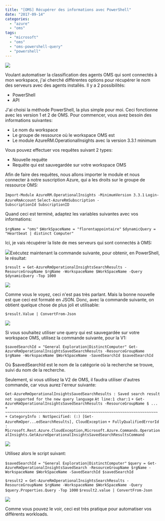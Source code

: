 ```yaml
---
title: "[OMS] Récupérer des informations avec PowerShell"
date: "2017-09-14"
categories: 
  - "azure"
  - "oms"
tags: 
  - "microsoft"
  - "oms"
  - "oms-powershell-query"
  - "powershell"
---
```


[![](https://cloudyjourney.fr/wp-content/uploads/2018/01/6712.pastedimage1505371792894v1.png)](https://cloudyjourney.fr/wp-content/uploads/2018/01/6712.pastedimage1505371792894v1.png)

Voulant automatiser la classification des agents OMS qui sont connectés à mon workspace, j'ai cherché différentes options pour récupérer le nom des serveurs avec des agents installés. Il y a 2 possibilités:

- PowerShell
- API

J'ai choisi la méthode PowerShell, la plus simple pour moi. Ceci fonctionne avec les version 1 et 2 de OMS. Pour commencer, vous avez besoin des informations suivantes:

- Le nom du workspace
- Le groupe de ressource où le workspace OMS est
- Le module AzureRM.OperationalInsights avec la version 3.3.1 minimum

Vous pouvez effectuer vos requêtes suivant 2 types:

- Nouvelle requête
- Requête qui est sauvegardée sur votre workspace OMS

Afin de faire des requêtes, nous allons importer le module et nous connecter à notre suscription Azure, qui a les droits sur le groupe de ressource OMS:

`Import-Module AzureRM.OperationalInsights -MinimumVersion 3.3.1` `Login-AzureRmAccount` `Select-AzureRmSubscription -SubscriptionId SubscriptionID`

Quand ceci est terminé, adaptez les variables suivantes avec vos informations:

`$rgName = "oms"` `$WorkSpaceName = "florentappointaire"` `$dynamicQuery = "Heartbeat | distinct Computer"`

Ici, je vais récupérer la liste de mes serveurs qui sont connectés à OMS:

[![](https://cloudyjourney.fr/wp-content/uploads/2018/01/0435.Screen-Shot-2017-09-14-at-09.17.20.png)](https://cloudyjourney.fr/wp-content/uploads/2018/01/0435.Screen-Shot-2017-09-14-at-09.17.20.png)Exécutez maintenant la commande suivante, pour obtenir, en PowerShell, le résultat:

`$result = Get-AzureRmOperationalInsightsSearchResults -ResourceGroupName $rgName -WorkspaceName $WorkSpaceName -Query $dynamicQuery -Top 1000`

[![](https://cloudyjourney.fr/wp-content/uploads/2018/01/0435.OMS03.png)](https://cloudyjourney.fr/wp-content/uploads/2018/01/0435.OMS03.png)

Comme vous le voyez, ceci n'est pas très parlant. Mais la bonne nouvelle est que ceci est formaté en JSON. Donc, avec la commande suivante, on obtient quelque chose de plus joli et utilisable:

`$result.Value | ConvertFrom-Json`

[![](https://cloudyjourney.fr/wp-content/uploads/2018/01/8877.Screen-Shot-2017-09-14-at-09.21.38.png)](https://cloudyjourney.fr/wp-content/uploads/2018/01/8877.Screen-Shot-2017-09-14-at-09.21.38.png)

Si vous souhaitez utiliser une query qui est sauvegardée sur votre workspace OMS, utilisez la commande suivante, pour la V1:

`$savedSearchId = "General Exploration|DistinctComputer" Get-AzureRmOperationalInsightsSavedSearchResults -ResourceGroupName $rgName -WorkspaceName $WorkSpaceName -SavedSearchId $savedSearchId`

Où $savedSearchId est le nom de la catégorie où la recherche se trouve, suivi du nom de la recherche.

Seulement, si vous utilisez la V2 de OMS, il faudra utiliser d'autres commande, car vous aurez l'erreur suivante:

`Get-AzureRmOperationalInsightsSavedSearchResults : Saved search result not supported for the new query language` `At line:1 char:1` `+ Get-AzureRmOperationalInsightsSavedSearchResults -ResourceGroupName $ ...` `+ ~~~~~~~~~~~~~~~~~~~~~~~~~~~~~~~~~~~~~~~~~~~~~~~~~~~~~~~~~~~~~~~~~~~~~` `+ CategoryInfo : NotSpecified: (:) [Get-AzureRmOper...edSearchResults], CloudException` `+ FullyQualifiedErrorId : Microsoft.Rest.Azure.CloudException,Microsoft.Azure.Commands.OperationalInsights.GetAzureOperationalInsightsSavedSearchResultsCommand`

[![](https://cloudyjourney.fr/wp-content/uploads/2018/01/8877.Screen-Shot-2017-09-14-at-09.38.23.png)](https://cloudyjourney.fr/wp-content/uploads/2018/01/8877.Screen-Shot-2017-09-14-at-09.38.23.png)

Utilisez alors le script suivant:

`$savedSearchId = "General Exploration|DistinctComputer"` `$query = Get-AzureRmOperationalInsightsSavedSearch -ResourceGroupName $rgName -WorkspaceName $WorkSpaceName -SavedSearchId $savedSearchId`

`$result2 = Get-AzureRmOperationalInsightsSearchResults -ResourceGroupName $rgName -WorkspaceName $WorkSpaceName -Query $query.Properties.Query -Top 1000` `$result2.value | ConvertFrom-Json`

[![](https://cloudyjourney.fr/wp-content/uploads/2018/01/2502.Screen-Shot-2017-09-14-at-09.43.29.png)](https://cloudyjourney.fr/wp-content/uploads/2018/01/2502.Screen-Shot-2017-09-14-at-09.43.29.png)

Comme vous pouvez le voir, ceci est très pratique pour automatiser vos différents workloads.
